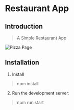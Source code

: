 # Restaurant App

## Introduction

> A Simple Restaurant App

![Pizza Page](src/imgages/website-pizza.png)

## Installation

1. Install

> npm install 

2. Run the development server:

> npm run start 
